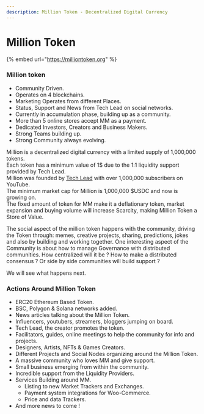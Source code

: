 ```yaml
---
description: Million Token - Decentralized Digital Currency
---
```


# Million Token

{% embed url="https://milliontoken.org" %}

### Million token

* Community Driven.
* Operates on 4 blockchains.
* Marketing Operates from different Places.
* Status, Support and News from Tech Lead on social networks.
* Currently in accumulation phase, building up as a community.
* More than 5 online stores accept MM as a payment.
* Dedicated Investors, Creators and Business Makers.
* Strong Teams building up.
* Strong Community always evolving.

Million is a decentralized digital currency with a limited supply of 1,000,000 tokens.  
Each token has a minimum value of 1$ due to the 1:1 liquidity support provided by Tech Lead.  
Million was founded by [Tech Lead](https://www.youtube.com/c/TechLead) with over 1,000,000 subscribers on YouTube.  
The minimum market cap for Million is 1,000,000 $USDC and now is growing on.  
The fixed amount of token for MM make it a deflationary token, market expansion and buying volume will increase Scarcity, making Million Token a Store of Value.   
  
The social aspect of the million token happens with the community, driving the Token through: memes, creative projects, sharing,  predictions, jokes and also by building and working together. One interesting aspect of the Community is about how to manage Governance with distributed communities. How centralized will it be ? How to make a distributed consensus ? Or side by side communities will build support ?  
  
We will see what happens next.

### Actions Around Million Token

* ERC20 Ethereum Based Token.
* BSC, Polygon & Solana networks added.
* News articles talking about the Million Token.
* Influencers, youtubers, streamers, bloggers jumping on board.
* Tech Lead, the creator promotes the token.
* Facilitators, guides, online meetings to help the community for info and projects.
* Designers, Artists, NFTs & Games Creators.
* Different Projects and Social Nodes organizing around the Million Token.
* A massive community who loves MM and give support.
* Small business emerging from within the community.
* Incredible support from the Liquidity Providers.
* Services Building around MM.
  * Listing to new Market Trackers and Exchanges.
  * Payment system integrations for Woo-Commerce.
  * Price and data Trackers.
* And more news to come ! 



